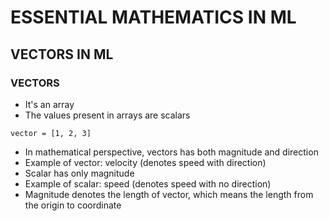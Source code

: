# ESSENTIAL MATHEMATICS IN ML

## VECTORS IN ML

### VECTORS
* It's an array
* The values present in arrays are scalars
```
vector = [1, 2, 3]
```
* In mathematical perspective, vectors has both magnitude and direction
* Example of vector: velocity (denotes speed with direction)
* Scalar has only magnitude
* Example of scalar: speed (denotes speed with no direction)
* Magnitude denotes the length of vector, which means the length from the origin to coordinate
